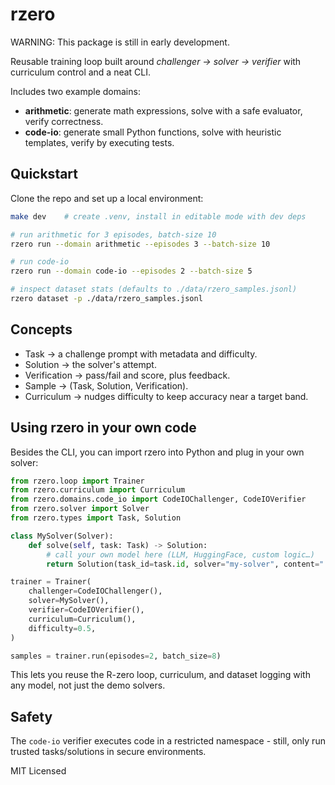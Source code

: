 # rzero

WARNING: This package is still in early development.

Reusable training loop built around *challenger → solver → verifier* with curriculum control and a neat CLI.

Includes two example domains:
- **arithmetic**: generate math expressions, solve with a safe evaluator, verify correctness.
- **code-io**: generate small Python functions, solve with heuristic templates, verify by executing tests.

## Quickstart

Clone the repo and set up a local environment:

```bash
make dev    # create .venv, install in editable mode with dev deps

# run arithmetic for 3 episodes, batch-size 10
rzero run --domain arithmetic --episodes 3 --batch-size 10

# run code-io
rzero run --domain code-io --episodes 2 --batch-size 5

# inspect dataset stats (defaults to ./data/rzero_samples.jsonl)
rzero dataset -p ./data/rzero_samples.jsonl
```

## Concepts

 - Task → a challenge prompt with metadata and difficulty.
 - Solution → the solver's attempt.
 - Verification → pass/fail and score, plus feedback.
 - Sample → (Task, Solution, Verification).
 - Curriculum → nudges difficulty to keep accuracy near a target band.

## Using rzero in your own code

Besides the CLI, you can import rzero into Python and plug in your own solver:
```python
from rzero.loop import Trainer
from rzero.curriculum import Curriculum
from rzero.domains.code_io import CodeIOChallenger, CodeIOVerifier
from rzero.solver import Solver
from rzero.types import Task, Solution

class MySolver(Solver):
    def solve(self, task: Task) -> Solution:
        # call your own model here (LLM, HuggingFace, custom logic…)
        return Solution(task_id=task.id, solver="my-solver", content="...")

trainer = Trainer(
    challenger=CodeIOChallenger(),
    solver=MySolver(),
    verifier=CodeIOVerifier(),
    curriculum=Curriculum(),
    difficulty=0.5,
)

samples = trainer.run(episodes=2, batch_size=8)

```
This lets you reuse the R-zero loop, curriculum, and dataset logging with any model, not just the demo solvers.

## Safety
The `code-io` verifier executes code in a restricted namespace - still, only run trusted tasks/solutions in secure environments.

MIT Licensed